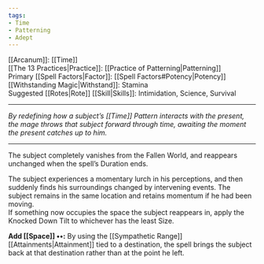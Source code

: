 ```yaml
---
tags:
- Time
- Patterning
- Adept
---
```


[[Arcanum]]: [[Time]]\
[[The 13 Practices|Practice]]: [[Practice of Patterning|Patterning]]\
Primary [[Spell Factors|Factor]]: [[Spell Factors#Potency|Potency]]\
[[Withstanding Magic|Withstand]]: Stamina\
Suggested [[Rotes|Rote]] [[Skill|Skills]]: Intimidation, Science, Survival

---

_By redefining how a subject’s [[Time]] Pattern interacts with the present, the mage throws that subject forward through time, awaiting the moment the present catches up to him._

---

The subject completely vanishes from the Fallen World, and reappears unchanged when the spell’s Duration ends.

The subject experiences a momentary lurch in his perceptions, and then suddenly finds his surroundings changed by intervening events. The subject remains in the same location and retains momentum if he had been moving.\
If something now occupies the space the subject reappears in, apply the Knocked Down Tilt to whichever has the least Size.

**Add [[Space]] ••:** By using the [[Sympathetic Range]] [[Attainments|Attainment]] tied to a destination, the spell brings the subject back at that destination rather than at the point he left.